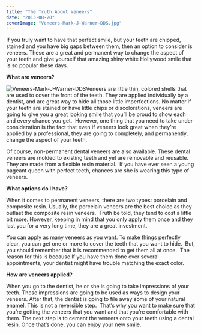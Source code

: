 ```yaml
---
title: "The Truth About Veneers"
date: "2013-08-20"
coverImage: "Veneers-Mark-J-Warner-DDS.jpg"
---
```


If you truly want to have that perfect smile, but your teeth are chipped, stained and you have big gaps between them, then an option to consider is veneers. These are a great and permanent way to change the aspect of your teeth and give yourself that amazing shiny white Hollywood smile that is so popular these days.

**What are veneers?**

![Veneers-Mark-J-Warner-DDS](/images/Veneers-Mark-J-Warner-DDS.jpg "Veneers Mark J Warner DDS")Veneers are little thin, colored shells that are used to cover the front of the teeth. They are applied individually by a dentist, and are great way to hide all those little imperfections. No matter if your teeth are stained or have little chips or discolorations, veneers are going to give you a great looking smile that you’ll be proud to show each and every chance you get.  However, one thing that you need to take under consideration is the fact that even if veneers look great when they’re applied by a professional, they are going to completely, and permanently, change the aspect of your teeth.

Of course, non-permanent dental veneers are also available. These dental veneers are molded to existing teeth and yet are removable and reusable.  They are made from a flexible resin material.  If you have ever seen a young pageant queen with perfect teeth, chances are she is wearing this type of veneers.

**What options do I have?**

When it comes to permanent veneers, there are two types: porcelain and composite resin. Usually, the porcelain veneers are the best choice as they outlast the composite resin veneers.  Truth be told, they tend to cost a little bit more. However, keeping in mind that you only apply them once and they last you for a very long time, they are a great investment.

You can apply as many veneers as you want. To make things perfectly clear, you can get one or more to cover the teeth that you want to hide.  But, you should remember that it is recommended to get them all at once.  The reason for this is because If you have them done over several appointments, your dentist might have trouble matching the exact color.

**How are veneers applied?**

When you go to the dentist, he or she is going to take impressions of your teeth. These impressions are going to be used as ways to design your veneers. After that, the dentist is going to file away some of your natural enamel. This is not a reversible step.  That’s why you want to make sure that you’re getting the veneers that you want and that you’re comfortable with them. The next step is to cement the veneers onto your teeth using a dental resin. Once that’s done, you can enjoy your new smile.
